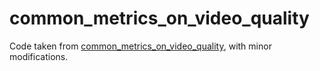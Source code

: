 # common_metrics_on_video_quality

Code taken from [common_metrics_on_video_quality](https://github.com/JunyaoHu/common_metrics_on_video_quality), with minor modifications.